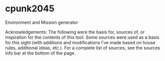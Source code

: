 # cpunk2045
Environment and Mission generator

Acknowledgements:
The following were the basis for, sources of, or inspiration for the contents of this tool: 
Some sources were used as a basis for this sight (with additions and modifications I've made based on house rules, additional ideas, etc.). For a complete list of sources, see the sources info bar at the bottom of the page.